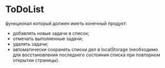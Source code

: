 # ToDoList
функционал который должен иметь конечный продукт:
* добавлять новые задачи в список;
* отмечать выполненные задачи;
* удалять задачи;
* автоматически сохранять списки дел в localStorage (необходимо для восстановления последнего состояния списка при повторном открытии страницы).
